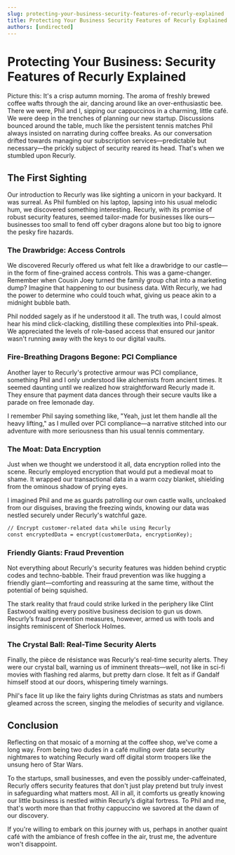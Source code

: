 ```yaml
---
slug: protecting-your-business-security-features-of-recurly-explained
title: Protecting Your Business Security Features of Recurly Explained
authors: [undirected]
---
```



# Protecting Your Business: Security Features of Recurly Explained

Picture this: It's a crisp autumn morning. The aroma of freshly brewed coffee wafts through the air, dancing around like an over-enthusiastic bee. There we were, Phil and I, sipping our cappuccinos in a charming, little café. We were deep in the trenches of planning our new startup. Discussions bounced around the table, much like the persistent tennis matches Phil always insisted on narrating during coffee breaks. As our conversation drifted towards managing our subscription services—predictable but necessary—the prickly subject of security reared its head. That's when we stumbled upon Recurly.

## The First Sighting

Our introduction to Recurly was like sighting a unicorn in your backyard. It was surreal. As Phil fumbled on his laptop, lapsing into his usual melodic hum, we discovered something interesting. Recurly, with its promise of robust security features, seemed tailor-made for businesses like ours—businesses too small to fend off cyber dragons alone but too big to ignore the pesky fire hazards.

### The Drawbridge: Access Controls

We discovered Recurly offered us what felt like a drawbridge to our castle—in the form of fine-grained access controls. This was a game-changer. Remember when Cousin Joey turned the family group chat into a marketing dump? Imagine that happening to our business data. With Recurly, we had the power to determine who could touch what, giving us peace akin to a midnight bubble bath.

Phil nodded sagely as if he understood it all. The truth was, I could almost hear his mind click-clacking, distilling these complexities into Phil-speak. We appreciated the levels of role-based access that ensured our janitor wasn't running away with the keys to our digital vaults.

### Fire-Breathing Dragons Begone: PCI Compliance

Another layer to Recurly's protective armour was PCI compliance, something Phil and I only understood like alchemists from ancient times. It seemed daunting until we realized how straightforward Recurly made it. They ensure that payment data dances through their secure vaults like a parade on free lemonade day.

I remember Phil saying something like, "Yeah, just let them handle all the heavy lifting," as I mulled over PCI compliance—a narrative stitched into our adventure with more seriousness than his usual tennis commentary.

### The Moat: Data Encryption

Just when we thought we understood it all, data encryption rolled into the scene. Recurly employed encryption that would put a medieval moat to shame. It wrapped our transactional data in a warm cozy blanket, shielding from the ominous shadow of prying eyes.

I imagined Phil and me as guards patrolling our own castle walls, uncloaked from our disguises, braving the freezing winds, knowing our data was nestled securely under Recurly's watchful gaze.

```markdown
// Encrypt customer-related data while using Recurly  
const encryptedData = encrypt(customerData, encryptionKey);
```

### Friendly Giants: Fraud Prevention

Not everything about Recurly's security features was hidden behind cryptic codes and techno-babble. Their fraud prevention was like hugging a friendly giant—comforting and reassuring at the same time, without the potential of being squished.

The stark reality that fraud could strike lurked in the periphery like Clint Eastwood waiting every positive business decision to gun us down. Recurly’s fraud prevention measures, however, armed us with tools and insights reminiscent of Sherlock Holmes. 

### The Crystal Ball: Real-Time Security Alerts

Finally, the pièce de résistance was Recurly's real-time security alerts. They were our crystal ball, warning us of imminent threats—well, not like in sci-fi movies with flashing red alarms, but pretty darn close. It felt as if Gandalf himself stood at our doors, whispering timely warnings.

Phil's face lit up like the fairy lights during Christmas as stats and numbers gleamed across the screen, singing the melodies of security and vigilance.

## Conclusion

Reflecting on that mosaic of a morning at the coffee shop, we've come a long way. From being two dudes in a café mulling over data security nightmares to watching Recurly ward off digital storm troopers like the unsung hero of Star Wars. 

To the startups, small businesses, and even the possibly under-caffeinated, Recurly offers security features that don't just play pretend but truly invest in safeguarding what matters most. All in all, it comforts us greatly knowing our little business is nestled within Recurly’s digital fortress. To Phil and me, that's worth more than that frothy cappuccino we savored at the dawn of our discovery.

If you're willing to embark on this journey with us, perhaps in another quaint café with the ambiance of fresh coffee in the air, trust me, the adventure won't disappoint.
